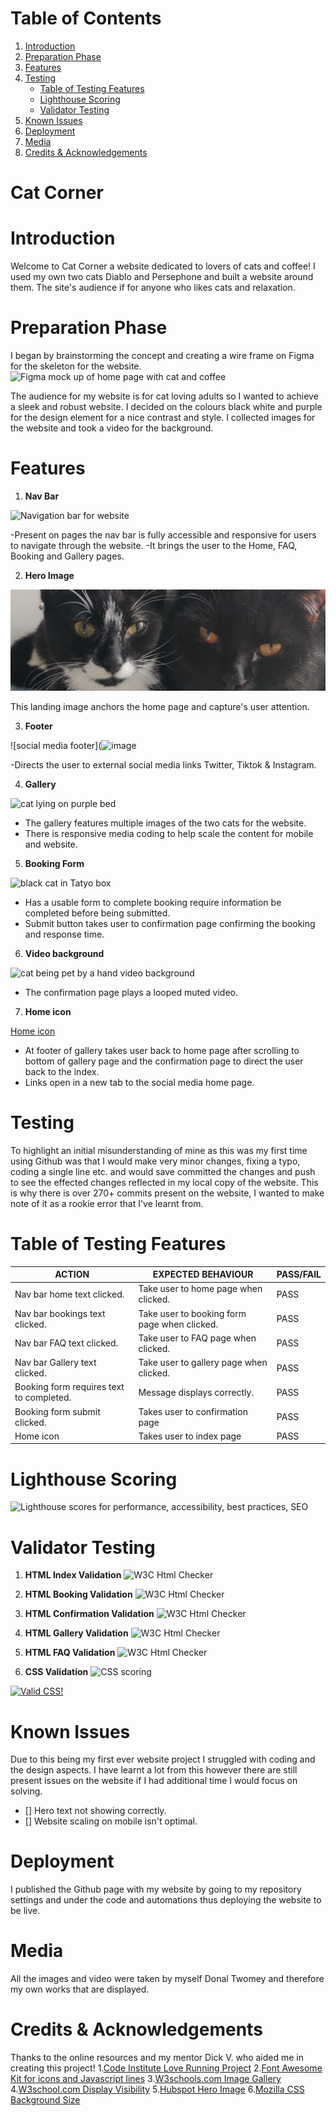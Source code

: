 # Table of Contents
1. [Introduction](#introduction)
2. [Preparation Phase](#preparation-phase)
3. [Features](#features)
4. [Testing](#testing)
    - [Table of Testing Features](#table-of-testing-features)
    - [Lighthouse Scoring](#lighthouse-scoring)
    - [Validator Testing](#validator-testing)
5. [Known Issues](#known-issues)
6. [Deployment](#deployment)
7. [Media](#media)
8. [Credits & Acknowledgements](#credits--acknowledgements)
# Cat Corner

# Introduction 

Welcome to Cat Corner a website dedicated to lovers of cats and coffee! I used my own two cats Diablo and Persephone and built a website around them. The site's audience if for anyone who likes cats and relaxation.

# Preparation Phase
I began by brainstorming the concept and creating a wire frame on Figma for the skeleton for the website.
![Figma mock up of home page with cat and coffee](https://github.com/donaltwo/project1-cat-corner/assets/155965788/21eecd58-f5ef-4bfa-b80a-ebd80ca89caa)

The audience for my website is for cat loving adults so I wanted to achieve a sleek and robust website.
I decided on the colours black white and purple for the design element for a nice contrast and style.
I collected images for the website and took a video for the background.

# Features 
1. **Nav Bar**

![Navigation bar for website](https://github.com/donaltwo/project1-cat-corner/assets/155965788/02bd9a3c-7536-47ac-9028-167cf9b18476)

-Present on  pages the nav bar is fully accessible and responsive for users to navigate through the website.
-It brings the user to the Home, FAQ, Booking and Gallery pages.

2. **Hero Image**

![two cats looking at camera](image.png)

This landing image anchors the home page and capture's user attention.

3. **Footer**

![social media footer](![image](https://github.com/donaltwo/project1-cat-corner/assets/155965788/167bf85e-82e3-407e-b891-f2fb7ecacc5b)


-Directs the user to external social media links Twitter, Tiktok & Instagram.


4. **Gallery**

![cat lying on purple bed](https://github.com/donaltwo/project1-cat-corner/assets/155965788/58078bdc-8aec-4303-8307-180ede2e26fb)

- The gallery features multiple images of the two cats for the website.
- There is responsive media coding to help scale the content for mobile and website.

5. **Booking Form**
   
![black cat in Tatyo box](https://github.com/donaltwo/project1-cat-corner/assets/155965788/9556994a-57ad-4fdb-aff1-9d4456c94834)

- Has a usable form to complete booking require information be completed before being submitted.
- Submit button takes user to confirmation page confirming the booking and response time.

6. **Video background**

![cat being pet by a hand video background](https://github.com/donaltwo/project1-cat-corner/assets/155965788/e701c05e-4d1e-4dff-b5ec-194d8929bded)

- The confirmation page plays a looped muted video.

7. **Home icon**

[Home icon ](https://github.com/donaltwo/project1-cat-corner/assets/155965788/cb77a6a8-e5a1-42d1-b9ce-44c1338e64ef)

- At footer of gallery takes user back to home page after scrolling to bottom of gallery page and the confirmation page to direct the user back to the index.
- Links open in a new tab to the social media home page.


# Testing
To highlight an initial misunderstanding of mine as this was my first time using Github was that I would make very minor changes, fixing a typo, coding a single line etc. and would save committed the changes and push to see the effected changes reflected in my local copy of the website.
This is why there is over 270+ commits present on the website, I wanted to make note of it as a rookie error that I've learnt from.
# Table of Testing Features

| ACTION | EXPECTED BEHAVIOUR| PASS/FAIL|
| ------------- | ------------- |-------------|
| Nav bar home text clicked.| Take user to home page when clicked. | PASS |
| Nav bar bookings text clicked.| Take user to booking form page when clicked. | PASS |
| Nav bar FAQ text clicked.| Take user to FAQ page when clicked. | PASS |
| Nav bar Gallery text clicked.| Take user to gallery page when clicked. | PASS |
| Booking form requires text to completed. | Message displays correctly. | PASS |
| Booking form submit clicked. | Takes user to confirmation page | PASS |
| Home icon | Takes user to index page | PASS |

# Lighthouse Scoring
![Lighthouse scores for performance, accessibility, best practices, SEO](https://github.com/donaltwo/project1-cat-corner/assets/155965788/a420c960-0dbd-4b6d-843f-221df21e79ed)


# Validator Testing

1. **HTML Index Validation**
   ![W3C Html Checker](https://github.com/donaltwo/project1-cat-corner/assets/155965788/bd9265db-aac0-4631-9e23-f6fee134b0ec)

2. **HTML Booking Validation**
   ![W3C Html Checker](https://github.com/donaltwo/project1-cat-corner/assets/155965788/bd9265db-aac0-4631-9e23-f6fee134b0ec)

3. **HTML Confirmation Validation**
   ![W3C Html Checker](https://github.com/donaltwo/project1-cat-corner/assets/155965788/bd9265db-aac0-4631-9e23-f6fee134b0ec)

4. **HTML Gallery Validation**
   ![W3C Html Checker](https://github.com/donaltwo/project1-cat-corner/assets/155965788/bd9265db-aac0-4631-9e23-f6fee134b0ec)

5. **HTML FAQ Validation**
   ![W3C Html Checker](https://github.com/donaltwo/project1-cat-corner/assets/155965788/bd9265db-aac0-4631-9e23-f6fee134b0ec)

6. **CSS Validation**
   ![CSS scoring](https://github.com/donaltwo/project1-cat-corner/assets/155965788/2f661f75-863d-451e-9e1e-2ecdc47df36f)

<p>
    <a href="http://jigsaw.w3.org/css-validator/check/referer">
        <img style="border:0;width:88px;height:31px"
            src="http://jigsaw.w3.org/css-validator/images/vcss"
            alt="Valid CSS!" />
    </a>
</p>
       


# Known Issues
Due to this being my first ever website project I struggled with coding and the design aspects. I have learnt a lot from this however there are still present issues on the website if I had additional time I would focus on solving.
- [] Hero text not showing correctly.
- [] Website scaling on mobile isn't optimal.


# Deployment
I published the Github page with my website  by going to my repository settings and under the code and automations thus deploying the website to be live.

#  Media
All the images and video were taken by myself Donal Twomey and therefore my own works that are displayed.

# Credits & Acknowledgements
Thanks to the online resources and my mentor Dick V. who aided me in creating this project! 
1.[Code Institute Love Running Project](https://learn.codeinstitute.net/courses/course-v1:CodeInstitute+LRFX101+2023_Q2/courseware/e805068059af42af87681032aa64053f/1da6ad13213740f1855a51d30a2375b1/)
2.[Font Awesome Kit for icons and Javascript lines](https://fontawesome.com/)
3.[W3schools.com Image Gallery](https://www.w3schools.com/css/css_image_gallery.asp)
4.[W3school.com Display Visibility](https://www.w3schools.com/css/css_display_visibility.asp)
5.[Hubspot Hero Image](https://blog.hubspot.com/marketing/hero-image)
6.[Mozilla CSS Background Size](https://developer.mozilla.org/en-US/docs/Web/CSS/background-size)

